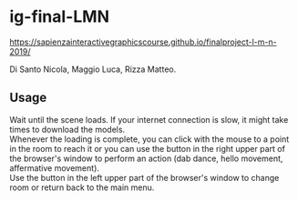 # ig-final-LMN
https://sapienzainteractivegraphicscourse.github.io/finalproject-l-m-n-2019/

Di Santo Nicola, Maggio Luca, Rizza Matteo.

## Usage
Wait until the scene loads. If your internet connection is slow, it might take times to download the models.  
Whenever the loading is complete, you can click with the mouse to a point in the room to reach it or you can use the button in the right upper part of the browser's window to perform an action (dab dance, hello movement, affermative movement).  
Use the button in the left upper part of the browser's window to change room or return back to the main menu. 
